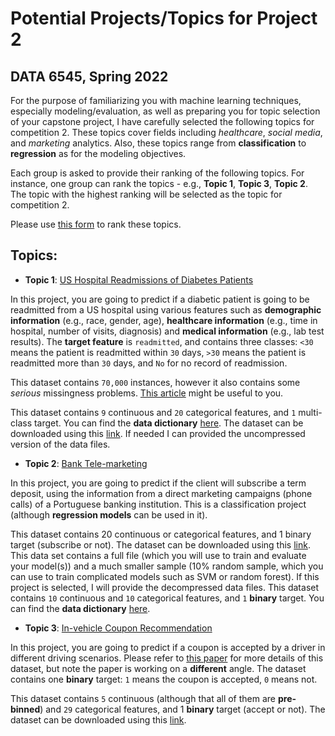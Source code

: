 # Potential Projects/Topics for Project 2
## DATA 6545, Spring 2022

For the purpose of familiarizing you with machine learning techniques, especially modeling/evaluation, as well as preparing you for topic selection of your capstone project, I have carefully selected the following topics for competition 2. These topics cover fields including _healthcare_, _social media_, and _marketing_ analytics. Also, these topics range from __classification__ to __regression__ as for the modeling objectives.

Each group is asked to provide their ranking of the following topics. For instance, one group can rank the topics - e.g., __Topic 1__, __Topic 3__, __Topic 2__. The topic with the highest ranking will be selected as the topic for competition 2.  

Please use [this form](https://forms.gle/cknDw6qdwk2vRn4t8) to rank these topics.

## Topics:
+ __Topic 1__: [US Hospital Readmissions of Diabetes Patients](https://archive.ics.uci.edu/ml/datasets/Diabetes+130-US+hospitals+for+years+1999-2008)

In this project, you are going to predict if a diabetic patient is going to be readmitted from a US hospital using various features such as __demographic information__ (e.g., race, gender, age), __healthcare information__ (e.g., time in hospital, number of visits, diagnosis) and __medical information__ (e.g., lab test results). The __target feature__ is `readmitted`, and contains three classes: `<30` means the patient is readmitted within `30` days, `>30` means the patient is readmitted more than `30` days, and `No` for no record of readmission.
<!--a web user is going to make a purchase using a set of web browsing and demographic information of the user. This is a classification project - in the data the feature `Revenue` as the __target__ feature - if `Revenue` is greater than 0, then the user made a purchase (class `1`); otherwise, the user did not make a purchase (class `0`).-->

This dataset contains `70,000` instances, however it also contains some _serious_ missingness problems. [This article](https://www.hindawi.com/journals/bmri/2014/781670/) might be useful to you. 

This dataset contains `9` continuous and `20` categorical features, and `1` multi-class target. You can find the __data dictionary__ [here](https://www.hindawi.com/journals/bmri/2014/781670/tab1/). The dataset can be downloaded using this [link](https://archive.ics.uci.edu/ml/machine-learning-databases/00296/dataset_diabetes.zip). If needed I can provided the uncompressed version of the data files.

+ __Topic 2__: [Bank Tele-marketing](https://archive.ics.uci.edu/ml/datasets/Bank+Marketing)

In this project, you are going to predict if the client will subscribe a term deposit, using the information from a direct marketing campaigns (phone calls) of a Portuguese banking institution. This is a classification project (although __regression models__ can be used in it).

This dataset contains 20 continuous or categorical features, and 1 binary target (subscribe or not). The dataset can be downloaded using this [link](https://archive.ics.uci.edu/ml/machine-learning-databases/00222/bank-additional.zip). This data set contains a full file (which you will use to train and evaluate your model(s)) and a much smaller sample (10% random sample, which you can use to train complicated models such as SVM or random forest). If this project is selected, I will provide the decompressed data files.
This dataset contains `10` continuous and `10` categorical features, and `1` __binary__ target. You can find the __data dictionary__ [here](https://archive.ics.uci.edu/ml/datasets/Bank+Marketing#).

+ __Topic 3__: [In-vehicle Coupon Recommendation](https://archive.ics.uci.edu/ml/datasets/in-vehicle+coupon+recommendation)

In this project, you are going to predict if a coupon is accepted by a driver in different driving scenarios. Please refer to [this paper](https://jmlr.org/papers/volume18/16-003/16-003.pdf) for more details of this dataset, but note the paper is working on a __different__ angle. The dataset contains one __binary__ target: `1` means the coupon is accepted, `0` means not.
<!--client will subscribe a term deposit, using the information from a direct marketing campaigns (phone calls) of a Portuguese banking institution. This is a classification project (although __regression models__ can be used in it).-->

This dataset contains `5` continuous (although that all of them are __pre-binned__) and `29` categorical features, and 1 __binary__ target (accept or not). The dataset can be downloaded using this [link](https://archive.ics.uci.edu/ml/machine-learning-databases/00603/in-vehicle-coupon-recommendation.csv). 
<!--This data set contains a full file (which you will use to train and evaluate your model(s)) and a much smaller sample (10% random sample, which you can use to train complicated models such as SVM or random forest). If this project is selected, I will provide the decompressed data files.-->

